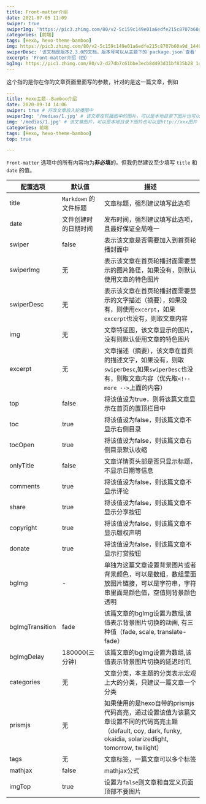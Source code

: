 ```yaml
---
title: Front-matter介绍
date: 2021-07-05 11:09
swiper: true
swiperImg: 'https://pic3.zhimg.com/80/v2-5c159c149e01a6edfe215c8707b60a9d_1440w.jpg?source=1940ef5c'
categories: [前端]
tags: [Hexo, hexo-theme-bamboo]
img: https://pic3.zhimg.com/80/v2-5c159c149e01a6edfe215c8707b60a9d_1440w.jpg?source=1940ef5c
swiperDesc: '该文档是版本2.3.0的文档，版本号可以从主题下的`package.json`查看'
excerpt: 'Front-matter介绍（四）'
bgImg: https://pic1.zhimg.com/80/v2-d27db7c61bbe3ecb8d493d31bf835b28_1440w.webp
---
```


这个指的是你在你的文章页面里面写的参数，针对的是这一篇文章，例如
```yaml
---
title: Hexo主题--Bamboo介绍
date: 2020-09-14 14:06
swiper: true # 将改文章放入轮播图中
swiperImg: '/medias/1.jpg' # 该文章在轮播图中的图片，可以是本地目录下图片也可以是http://xxx图片
img: '/medias/1.jpg' # 该文章图片，可以是本地目录下图片也可以是http://xxx图片
categories: 前端
tags: [Hexo, hexo-theme-bamboo]
top: true

---
```
`Front-matter` 选项中的所有内容均为**非必填**的。但我仍然建议至少填写 `title` 和 `date` 的值。

| 配置选项   | 默认值                      | 描述                                                         |
| ---------- | --------------------------- | ------------------------------------------------------------ |
| title      | `Markdown` 的文件标题        | 文章标题，强烈建议填写此选项                                 |
| date       | 文件创建时的日期时间          | 发布时间，强烈建议填写此选项，且最好保证全局唯一  
| swiper     | false                       | 表示该文章是否需要加入到首页轮播封面中
| swiperImg  | 无                       | 表示该文章在首页轮播封面需要显示的图片路径，如果没有，则默认使用文章的特色图片
| swiperDesc  | 无                       | 表示该文章在首页轮播封面需要显示的文字描述（摘要），如果没有，则使用`excerpt`，如果`excerpt`也没有，则取文章内容
| img        | 无                          | 文章特征图，该文章显示的图片，没有则默认使用文章的特色图片
| excerpt        | 无                          | 文章描述（摘要），该文章在首页的描述文字，如果没有，则取`swiperDesc`,如果`swiperDesc`也没有，则取文章内容（优先取`<!-- more -->`上面的内容）
| top        | false                       | 将该值设为true，则将该篇文章显示在首页的置顶栏目中
| toc        | true                       | 将该值设为false，则该篇文章不显示右侧目录
| tocOpen    | true                       | 将该值设为false，则该篇文章右侧目录默认收缩 
| onlyTitle        | false                       | 文章详情页头部是否只显示标题，不显示日期等信息
| comments   | true                       | 将该值设为false，则该篇文章不显示评论 
| share   | true                       | 将该值设为false，则该篇文章不显示分享按钮
| copyright   | true                       | 将该值设为false，则该篇文章不显示版权声明
| donate   | true                       | 将该值设为false，则该篇文章不显示打赏按钮
| bgImg   | -                       | 单独为这篇文章设置背景图片或者背景颜色，可以是数组，数组里面放图片链接，可以是字符串，字符串里面是颜色值，空值则背景颜色透明 
| bgImgTransition   | fade        | 该篇文章的bgImg设置为数组,该值表示背景图片切换的动画, 有三种值（fade, scale, translate-fade）
| bgImgDelay   | 180000(三分钟)        | 该篇文章的bgImg设置为数组,该值表示背景图片切换的延迟时间, 
| categories | 无                          | 文章分类，本主题的分类表示宏观上大的分类，只建议一篇文章一个分类 | 
| prismjs | 无                          | 如果使用的是hexo自带的prismjs代码高亮，通过设置该值为该篇文章设置不同的代码高亮主题（default, coy, dark, funky, okaidia, solarizedlight, tomorrow, twilight） |
| tags       | 无                          | 文章标签，一篇文章可以多个标签  
| mathjax       | false                          | mathjax公式
| imgTop       | true                | 设置为`false`则文章和自定义页面顶部不要图片